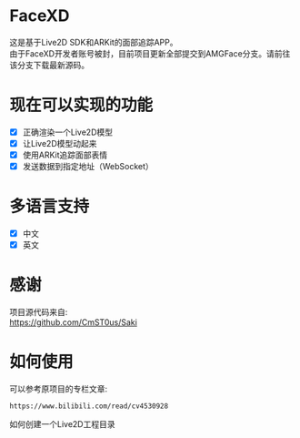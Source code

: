 # FaceXD

这是基于Live2D SDK和ARKit的面部追踪APP。  
由于FaceXD开发者账号被封，目前项目更新全部提交到AMGFace分支。请前往该分支下载最新源码。  

# 现在可以实现的功能

- [x] 正确渲染一个Live2D模型
- [x] 让Live2D模型动起来
- [x] 使用ARKit追踪面部表情
- [x] 发送数据到指定地址（WebSocket）

# 多语言支持
- [x] 中文
- [x] 英文

# 感谢
项目源代码来自:  
https://github.com/CmST0us/Saki

# 如何使用

可以参考原项目的专栏文章:

`https://www.bilibili.com/read/cv4530928`

如何创建一个Live2D工程目录

